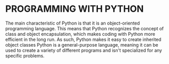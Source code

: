 # PROGRAMMING WITH PYTHON

The main characteristic of Python is that it is an object-oriented programming language.
This means that Python recognizes the concept of class and object encapsulation,
which makes coding with Python more efficient in the long run.
As such, Python makes it easy to create inherited object classes
Python is a general-purpose language, meaning it can be used to create a variety of different programs and isn't specialized for any specific problems.
